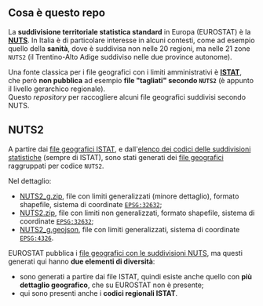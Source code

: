 ## Cosa è questo repo

La **suddivisione territoriale statistica standard** in Europa (EUROSTAT) è la [**NUTS**](https://www.wikiwand.com/it/Nomenclatura_delle_unit%C3%A0_territoriali_statistiche). In Italia è di particolare interesse in alcuni contesti, come ad esempio quello della **sanità**, dove è suddivisa non nelle 20 regioni, ma nelle 21 zone `NUTS2` (il Trentino-Alto Adige suddiviso nelle due province autonome).

Una fonte classica per i file geografici con i limiti amministrativi è [**ISTAT**](https://www.istat.it/it/archivio/222527), che però **non pubblica** ad esempio **file "tagliati" secondo `NUTS2`** (è appunto il livello gerarchico regionale).<br>
Questo *repository* per raccogliere alcuni file geografici suddivisi secondo NUTS.

## NUTS2

A partire dai [file geografici ISTAT](https://www.istat.it/it/archivio/222527), e dall'[elenco dei codici delle suddivisioni statistiche](https://www.istat.it/storage/codici-unita-amministrative/Elenco-codici-statistici-e-denominazioni-delle-unita-territoriali.zip) (sempre di ISTAT), sono stati generati dei [file geografici](https://github.com/ondata/covid19italia/tree/master/risorse/fileGeografici) raggruppati per codice `NUTS2`.

Nel dettaglio:

- [NUTS2_g.zip](processing/NUTS2_g.zip), file con limiti generalizzati (minore dettaglio), formato shapefile, sistema di coordinate [`EPSG:32632`](https://epsg.io/32632);
- [NUTS2.zip](processing/NUTS2.zip), file con limiti non generalizzati, formato shapefile, sistema di coordinate [`EPSG:32632`](https://epsg.io/32632);
- [NUTS2_g.geojson](processing/NUTS2_g.geojson), file con limiti generalizzati, sistema di coordinate [`EPSG:4326`](https://epsg.io/4326).

EUROSTAT pubblica i [file geografici con le suddivisioni NUTS](https://ec.europa.eu/eurostat/web/gisco/geodata/reference-data/administrative-units-statistical-units/nuts), ma questi generati qui hanno **due elementi di diversità**:

- sono generati a partire dai file ISTAT, quindi esiste anche quello con **più dettaglio geografico**, che su EUROSTAT non è presente;
- qui sono presenti anche i **codici regionali ISTAT**.
